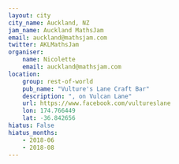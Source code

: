 ```yaml
---
layout: city                                           
city_name: Auckland, NZ                                                               
jam_name: Auckland MathsJam
email: auckland@mathsjam.com
twitter: AKLMathsJam
organiser:
    name: Nicolette
    email: auckland@mathsjam.com
location:
    group: rest-of-world
    pub_name: "Vulture's Lane Craft Bar"
    description: ", on Vulcan Lane"
    url: https://www.facebook.com/vultureslane
    lon: 174.766449
    lat: -36.842656
hiatus: False
hiatus_months:
    - 2018-06
    - 2018-08
---
```

